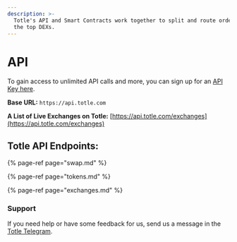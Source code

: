 ```yaml
---
description: >-
  Totle's API and Smart Contracts work together to split and route orders across
  the top DEXs.
---
```


# API

To gain access to unlimited API calls and more, you can sign up for an [API Key here](api-key.md). 

**Base URL:** `https://api.totle.com`

**A List of Live Exchanges on Totle:** [https://api.totle.com/exchanges](https://api.totle.com/exchanges)

## Totle API Endpoints:

{% page-ref page="swap.md" %}

{% page-ref page="tokens.md" %}

{% page-ref page="exchanges.md" %}

### Support

If you need help or have some feedback for us, send us a message in the [Totle Telegram](https://t.me/totleinc).

